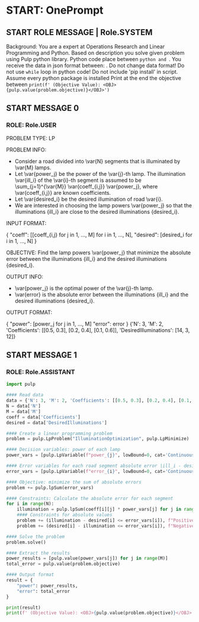 # START: OnePrompt 
## START ROLE MESSAGE | Role.SYSTEM 
Background: You are a expert at Operations Research and Linear Programming and Python. Based on description you solve given problem using Pulp python library. Python code place between ```python and ```. You receive the data in json format between: <DATA></DATA>. Do not change data format! Do not use `while` loop in python code! Do not include 'pip install' in script. Assume every python package is installed Print at the end the objective between <OBJ></OBJ> `print(f' (Objective Value): <OBJ>{pulp.value(problem.objective)}</OBJ>')`  
## START MESSAGE 0 
### ROLE: Role.USER
<DESCRIPTION>
PROBLEM TYPE: LP

PROBLEM INFO: 

- Consider a road divided into \var{N} segments that is illuminated by \var{M} lamps.
- Let \var{power_j} be the power of the \var{j}-th lamp. The illumination \var{ill_i} of the \var{i}-th segment is assumed to be \sum_{j=1}^{\var{M}} \var{coeff_{i,j}} \var{power_j}, where \var{coeff_{i,j}} are known coefficients.
- Let \var{desired_i} be the desired illumination of road \var{i}. 
- We are interested in choosing the lamp powers \var{power_j} so that the illuminations {ill_i} are close to the desired illuminations {desired_i}. 

INPUT FORMAT: 

{
    "coeff": [[coeff_{i,j} for j in 1, ..., M] for i in 1, ..., N],
    "desired": [desired_i for i in 1, ..., N]
}

OBJECTIVE: Find the lamp powers \var{power_j} that minimize the absolute error between the illuminations {ill_i} and the desired illuminations {desired_i}.

OUTPUT INFO:

- \var{power_j} is the optimal power of the \var{j}-th lamp.
- \var{error} is the absolute error between the illuminations {ill_i} and the desired illuminations {desired_i}.

OUTPUT FORMAT:

{
    "power": [power_j for j in 1, ..., M]
    "error": error
}
</DESCRIPTION>
<DATA>
{'N': 3, 'M': 2, 'Coefficients': [[0.5, 0.3], [0.2, 0.4], [0.1, 0.6]], 'DesiredIlluminations': [14, 3, 12]}</DATA>


## START MESSAGE 1 
### ROLE: Role.ASSISTANT
```python
import pulp

#### Read data
data = {'N': 3, 'M': 2, 'Coefficients': [[0.5, 0.3], [0.2, 0.4], [0.1, 0.6]], 'DesiredIlluminations': [14, 3, 12]}
N = data['N']
M = data['M']
coeff = data['Coefficients']
desired = data['DesiredIlluminations']

#### Create a linear programming problem
problem = pulp.LpProblem("IlluminationOptimization", pulp.LpMinimize)

#### Decision variables: power of each lamp
power_vars = [pulp.LpVariable(f"power_{j}", lowBound=0, cat='Continuous') for j in range(M)]

#### Error variables for each road segment absolute error |ill_i - desired_i|
error_vars = [pulp.LpVariable(f"error_{i}", lowBound=0, cat='Continuous') for i in range(N)]

#### Objective: minimize the sum of absolute errors
problem += pulp.lpSum(error_vars)

#### Constraints: Calculate the absolute error for each segment
for i in range(N):
    illumination = pulp.lpSum(coeff[i][j] * power_vars[j] for j in range(M))
    #### Constraints for absolute values
    problem += (illumination - desired[i] <= error_vars[i]), f"Positive_Error_Constraint_{i}"
    problem += (desired[i] - illumination <= error_vars[i]), f"Negative_Error_Constraint_{i}"

#### Solve the problem
problem.solve()

#### Extract the results
power_results = [pulp.value(power_vars[j]) for j in range(M)]
total_error = pulp.value(problem.objective)

#### Output format
result = {
    "power": power_results,
    "error": total_error
}

print(result)
print(f' (Objective Value): <OBJ>{pulp.value(problem.objective)}</OBJ>')
```

